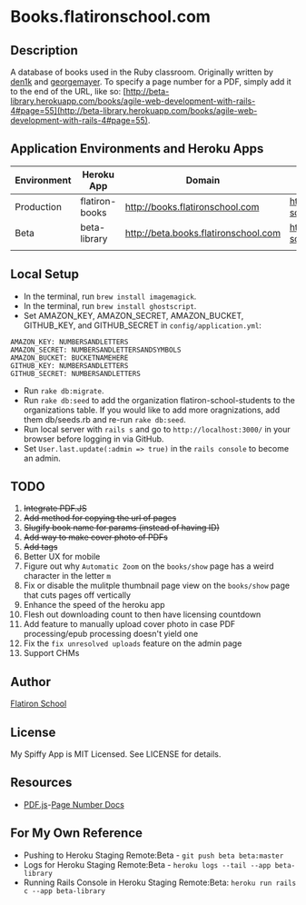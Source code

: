 # Books.flatironschool.com

## Description

A database of books used in the Ruby classroom. Originally written by [den1k](https://github.com/den1k/booxr) and [georgemayer](https://github.com/georgemayer/). To specify a page number for a PDF, simply add it to the end of the URL, like so: [http://beta-library.herokuapp.com/books/agile-web-development-with-rails-4#page=55](http://beta-library.herokuapp.com/books/agile-web-development-with-rails-4#page=55).

## Application Environments and Heroku Apps

| Environment | Heroku App     | Domain                               | Github Repo                                                | Branch |
|-------------|----------------|--------------------------------------|------------------------------------------------------------|--------|
| Production  | flatiron-books | http://books.flatironschool.com      | http://github.com/flatiron-school/books.flatironschool.com | master |
| Beta        | beta-library   | http://beta.books.flatironschool.com | http://github.com/flatiron-school/books.flatironschool.com | functional   |
|             |                |                                      |                                                            |        |

## Local Setup
* In the terminal, run `brew install imagemagick`.
* In the terminal, run `brew install ghostscript`.
* Set AMAZON_KEY, AMAZON_SECRET, AMAZON_BUCKET, GITHUB_KEY, and GITHUB_SECRET in `config/application.yml`:
```
AMAZON_KEY: NUMBERSANDLETTERS
AMAZON_SECRET: NUMBERSANDLETTERSANDSYMBOLS
AMAZON_BUCKET: BUCKETNAMEHERE
GITHUB_KEY: NUMBERSANDLETTERS
GITHUB_SECRET: NUMBERSANDLETTERS
```
* Run `rake db:migrate`.
* Run `rake db:seed` to add the organization flatiron-school-students to the organizations table. If you would like to add more oragnizations, add them db/seeds.rb and re-run  `rake db:seed`.
* Run local server with `rails s` and go to `http://localhost:3000/` in your browser before logging in via GitHub.
* Set `User.last.update(:admin => true)` in the `rails console` to become an admin.

## TODO

1. ~~Integrate PDF.JS~~
2. ~~Add method for copying the url of pages~~
3. ~~Slugify book name for params (instead of having ID)~~
4. ~~Add way to make cover photo of PDFs~~
5. ~~Add tags~~
6. Better UX for mobile
7. Figure out why `Automatic Zoom` on the `books/show` page has a weird character in the letter `m`
8. Fix or disable the mulitple thumbnail page view on the `books/show` page that cuts pages off vertically
9. Enhance the speed of the heroku app
10. Flesh out downloading count to then have licensing countdown
11. Add feature to manually upload cover photo in case PDF processing/epub processing doesn't yield one
12. Fix the `fix unresolved uploads` feature on the admin page
13. Support CHMs

## Author

[Flatiron School](http://flatironschool.com/)

## License

My Spiffy App is MIT Licensed. See LICENSE for details.

## Resources
* [PDF.js](http://www.askapache.com/javascript/pdf-js.html)-[Page Number Docs](http://www.askapache.com/javascript/pdf-js.html#Options_after_the-s0)

## For My Own Reference
* Pushing to Heroku Staging Remote:Beta - `git push beta beta:master` 
* Logs for Heroku Staging Remote:Beta - `heroku logs --tail --app beta-library`
* Running Rails Console in Heroku Staging Remote:Beta: `heroku run rails c --app beta-library`

